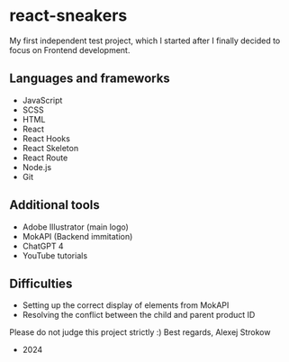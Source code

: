 # react-sneakers
My first independent test project, which I started after I finally decided to focus on Frontend development. 

## Languages and frameworks
- JavaScript
- SCSS
- HTML
- React
- React Hooks
- React Skeleton
- React Route
- Node.js
- Git

## Additional tools
- Adobe Illustrator (main logo)
- MokAPI (Backend immitation)
- ChatGPT 4
- YouTube tutorials

## Difficulties
- Setting up the correct display of elements from MokAPI
- Resolving the conflict between the child and parent product ID

Please do not judge this project strictly :)
Best regards,
Alexej Strokow
- 2024




